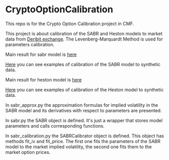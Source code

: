 # CryptoOptionCalibration
This repo is for the Crypto Option Calibration project in CMF.

This project is about calibration of the SABR and Heston models to market data from [Deribit exchange](https://www.deribit.com/). The Levenberg-Marquardt Method is used for parameters calibration.

Main result for sabr model is [here](https://github.com/dolmatovas/CryptoOptionCalibration/blob/main/sabr%20calibration.ipynb)

[Here](https://github.com/dolmatovas/CryptoOptionCalibration/blob/main/sabr%20calibration%20examples.ipynb) you can see examples of calibration of the SABR model to synthetic data.

Main result for heston model is [here](https://github.com/dolmatovas/CryptoOptionCalibration/blob/main/heston%20calibration.ipynb)

[Here](https://github.com/dolmatovas/CryptoOptionCalibration/blob/main/heston%20calibration%20examples.ipynb) you can see examples of calibration of the Heston model to synthetic data.

In sabr_approx.py the approximation formulas for implied volatility in the SABR model and its derivatives with respect to parameters are presented. 

In sabr.py the SABR object is defined. It's just a wrapper that stores model parameters and calls corresponding functions.

In sabr_calibration.py the SABRCalibrator object is defined. This object has methods fit_iv and fit_price. The first one fits the parameters of the SABR model to the market implied volatility, the second one fits them to the market option prices. 
